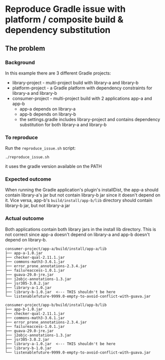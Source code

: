 # Reproduce Gradle issue with platform / composite build & dependency substitution

## The problem

### Background

In this example there are 3 different Gradle projects:

- library-project - multi-project build with library-a and library-b
- platform-project - a Gradle platform with dependency constraints for library-a and library-b
- consumer-project - multi-project build with 2 applications app-a and app-b
  - app-a depends on library-a
  - app-b depends on library-b
  - the settings.gradle includes library-project and contains
    dependency substitution for both library-a and library-b

### To reproduce

Run the `reproduce_issue.sh` script:

```
./reproduce_issue.sh
```
it uses the gradle version available on the PATH

### Expected outcome

When running the Gradle application's plugin's installDist, the app-a should contain library-a's jar
but not contain library-b jar since it doesn't depend on it.
Vice versa, app-b's `build/install/app-b/lib` directory should contain library-b jar, but not
library-a jar

### Actual outcome

Both applications contain both library jars in the install lib directory.
This is not correct since app-a doesn't depend on library-a and app-b doesn't
depend on library-b.

```
consumer-project/app-a/build/install/app-a/lib
├── app-a-1.0.jar
├── checker-qual-2.11.1.jar
├── commons-math3-3.6.1.jar
├── error_prone_annotations-2.3.4.jar
├── failureaccess-1.0.1.jar
├── guava-29.0-jre.jar
├── j2objc-annotations-1.3.jar
├── jsr305-3.0.2.jar
├── library-a-1.0.jar
├── library-b-1.0.jar  <--- THIS shouldn't be here
└── listenablefuture-9999.0-empty-to-avoid-conflict-with-guava.jar
```

```
consumer-project/app-b/build/install/app-b/lib
├── app-b-1.0.jar
├── checker-qual-2.11.1.jar
├── commons-math3-3.6.1.jar
├── error_prone_annotations-2.3.4.jar
├── failureaccess-1.0.1.jar
├── guava-29.0-jre.jar
├── j2objc-annotations-1.3.jar
├── jsr305-3.0.2.jar
├── library-a-1.0.jar  <--- THIS shouldn't be here
├── library-b-1.0.jar
└── listenablefuture-9999.0-empty-to-avoid-conflict-with-guava.jar
```

